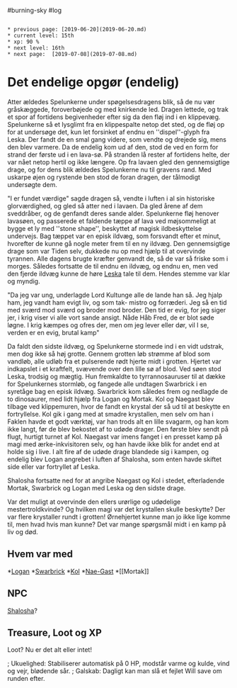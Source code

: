 #burning-sky #log

```ad-info

* previous page: [2019-06-20](2019-06-20.md)
* current level: 15th
* xp: 90 %
* next level: 16th
* next page:  [2019-07-08](2019-07-08.md) 
```

# Det endelige opgør (endelig)  
Atter ældedes Spelunkerne under spøgelsesdragens blik, så de nu vær gråskæggede, foroverbøjede og med knirkende led. Dragen lettede, og trak et spor af fortidens begivenheder efter sig da den fløj ind i en klippevæg. Spelunkerne så et lysglimt fra en klippespalte netop det sted, og de fløj op for at undersøge det, kun let forsinket af endnu en ''dispel''-glyph fra Leska. Der fandt de en smal gang videre, som vendte og drejede sig, mens den blev varmere. Da de endelig kom ud af den, stod de ved en form for strand der første ud i en lava-sø. På stranden lå rester af fortidens helte, der var nået netop hertil og ikke længere. Op fra lavaen gled den gennemsigtige drage, og for dens blik ældedes Spelunkerne nu til gravens rand. Med uskarpe øjen og rystende ben stod de foran dragen, der tålmodigt undersøgte dem.
"I er fundet værdige" sagde dragen så, vendte i luften i al sin historiske glorværdighed, og gled så atter ned i lavaen. Da gled årene af dem sveddråber, og de genfandt deres sande alder.
Spelunkerne fløj henover lavasøen, og passerede et faldende tæppe af lava ved møjsommeligt at bygge et ly med ''stone shape'', beskyttet af magisk ildbeskyttelse undervejs. Bag tæppet var en episk ildvæg, som forsvandt efter et minut, hvorefter de kunne gå nogle meter frem til en ny ildvæg. Den gennemsigtige drage som var Tiden selv, dukkede nu op med hjælp til at overvinde tyrannen. Alle dagens brugte kræfter genvandt de, så de var så friske som i morges. Således fortsatte de til endnu en ildvæg, og endnu en, men ved den fjerde ildvæg kunne de høre [Leska](Leska.md) tale til dem. Hendes stemme var klar og myndig.
"Da jeg var ung, underlagde Lord Kultunge alle de lande han så. Jeg hjalp ham, jeg vandt ham evigt liv, og som tak- mistro og forræderi. Jeg så en tid med sværd mod sværd og broder mod broder. Den tid er evig, for jeg siger jer, i krig viser vi alle vort sande ansigt. Nåde Håb Fred, de er blot søde løgne. I krig kæmpes og ofres der, men om jeg lever eller dør, vil I se, verden er en evig, brutal kamp"
Da faldt den sidste ildvæg, og Spelunkerne stormede ind i en vidt udstrak, men dog ikke så høj grotte. Gennem grotten løb strømme af blod som vandløb, alle udløb fra et pulserende rødt hjerte midt i grotten. Hjertet var indkapslet i et kraftfelt, svævende over den lille sø af blod. Ved søen stod Leska, trodsig og mægtig. Hun fremkaldte to tyrrannosauruser til at dække for Spelunkernes stormløb, og fangede alle undtagen Swarbrick i en syretåge bag en episk ildvæg. Swarbrick kom således frem og nedlagde de to dinosaurer, med lidt hjælp fra Logan og Mortak. Kol og Naegast blev tilbage ved klippemuren, hvor de fandt en krystal der så ud til at beskytte en fortryllelse. Kol gik i gang med at smadre krystallen, men selv om han i Faklen havde et godt værktøj, var han trods alt en lille svagarm, og han kom ikke langt, før de blev bekostet af to udøde drager. Den første blev sendt på flugt, hurtigt turnet af Kol. Naegast var imens fanget i en presset kamp på magi med ærke-inkvisitoren selv, og han havde ikke blik for andet end at holde sig i live. I alt fire af de udøde drage blandede sig i kampen, og endelig blev Logan angrebet i luften af Shalosha, som enten havde skiftet side eller var fortryllet af Leska.
Shalosha fortsatte ned for at angribe Naegast og Kol i stedet, efterladende Mortak, Swarbrick og Logan med Leska og den sidste drage.
Var det muligt at overvinde den ellers urørlige og udødelige mestertroldkvinde? Og hvilken magi var det krystallen skulle beskytte? Der var flere krystaller rundt i grotten! Ørnehjertet kunne man jo ikke lige komme til, men hvad hvis man kunne? Det var mange spørgsmål midt i en kamp på liv og død.
## Hvem var med 
*[Logan](Logan.md)
*[Swarbrick](Swarbrick%20Everwood.md)
*[Kol](Kol%20Hakkavod.md)
*[Nae-Gast](Nae-Gast%20Oldknist.md)
*[[Mortak]]
## NPC 
[Shalosha](Shalosha.md)?
## Treasure, Loot og XP 
Loot? Nu er det alt eller intet!
; Ukuelighed: Stabiliserer automatisk på 0 HP, modstår varme og kulde, vind og vejr, blødende sår.
; Galskab: Dagligt kan man slå et fejlet Will save om runden efter.
